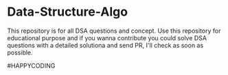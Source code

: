 # Data-Structure-Algo
This repository is for all DSA questions and concept. Use this repository for educational purpose and if you wanna contribute you could solve DSA questions with a detailed solutiona and send PR, I'll check as soon as possible.

#HAPPYCODING
